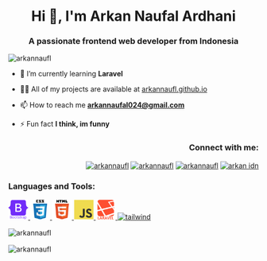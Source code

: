 <h1 align="center">Hi 👋, I'm Arkan Naufal Ardhani</h1>
<h3 align="center">A passionate frontend web developer from Indonesia</h3>

<p align="left"> <img src="https://komarev.com/ghpvc/?username=arkannaufl&label=Profile%20views&color=0e75b6&style=flat" alt="arkannaufl" /> </p>

- 🌱 I’m currently learning **Laravel**

- 👨‍💻 All of my projects are available at [arkannaufl.github.io](arkannaufl.github.io)

- 📫 How to reach me **arkannaufal024@gmail.com**

- ⚡ Fun fact **I think, im funny**

<h3 align="right">Connect with me:</h3>
<p align="right">
<a href="https://linkedin.com/in/arkannaufl" target="blank"><img align="center" src="https://raw.githubusercontent.com/rahuldkjain/github-profile-readme-generator/master/src/images/icons/Social/linked-in-alt.svg" alt="arkannaufl" height="30" width="40" /></a>
<a href="https://fb.com/arkannaufl" target="blank"><img align="center" src="https://raw.githubusercontent.com/rahuldkjain/github-profile-readme-generator/master/src/images/icons/Social/facebook.svg" alt="arkannaufl" height="30" width="40" /></a>
<a href="https://instagram.com/arkannaufl" target="blank"><img align="center" src="https://raw.githubusercontent.com/rahuldkjain/github-profile-readme-generator/master/src/images/icons/Social/instagram.svg" alt="arkannaufl" height="30" width="40" /></a>
<a href="https://www.youtube.com/c/arkan idn" target="blank"><img align="center" src="https://raw.githubusercontent.com/rahuldkjain/github-profile-readme-generator/master/src/images/icons/Social/youtube.svg" alt="arkan idn" height="30" width="40" /></a>
</p>

<h3 align="left">Languages and Tools:</h3>
<p align="left"> <a href="https://getbootstrap.com" target="_blank" rel="noreferrer"> <img src="https://raw.githubusercontent.com/devicons/devicon/master/icons/bootstrap/bootstrap-plain-wordmark.svg" alt="bootstrap" width="40" height="40"/> </a> <a href="https://www.w3schools.com/css/" target="_blank" rel="noreferrer"> <img src="https://raw.githubusercontent.com/devicons/devicon/master/icons/css3/css3-original-wordmark.svg" alt="css3" width="40" height="40"/> </a> <a href="https://www.w3.org/html/" target="_blank" rel="noreferrer"> <img src="https://raw.githubusercontent.com/devicons/devicon/master/icons/html5/html5-original-wordmark.svg" alt="html5" width="40" height="40"/> </a> <a href="https://developer.mozilla.org/en-US/docs/Web/JavaScript" target="_blank" rel="noreferrer"> <img src="https://raw.githubusercontent.com/devicons/devicon/master/icons/javascript/javascript-original.svg" alt="javascript" width="40" height="40"/> </a> <a href="https://laravel.com/" target="_blank" rel="noreferrer"> <img src="https://raw.githubusercontent.com/devicons/devicon/master/icons/laravel/laravel-plain-wordmark.svg" alt="laravel" width="40" height="40"/> </a> <a href="https://tailwindcss.com/" target="_blank" rel="noreferrer"> <img src="https://www.vectorlogo.zone/logos/tailwindcss/tailwindcss-icon.svg" alt="tailwind" width="40" height="40"/> </a> </p>

<p><img align="center" src="https://github-readme-stats.vercel.app/api/top-langs?username=arkannaufl&show_icons=true&locale=en&layout=compact" alt="arkannaufl" /></p>

<p><img align="center" src="https://github-readme-streak-stats.herokuapp.com/?user=arkannaufl&" alt="arkannaufl" /></p>
